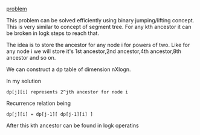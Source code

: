 [problem](https://cses.fi/problemset/task/1687/)

This problem can be solved efficiently using binary jumping/lifting concept. This is very similar to concept of segment tree. For any kth ancestor it can be broken in logk steps to reach that.

The idea is to store the ancestor for any node i for powers of two. Like for any node i we will store it's 1st ancestor,2nd ancestor,4th ancestor,8th ancestor and so on.

We can construct a dp table of dimension nXlogn.

In my solution

    dp[j][i] represents 2^jth ancestor for node i

Recurrence relation being

    dp[j][i] = dp[j-1][ dp[j-1][i] ] 

After this kth ancestor can be found in logk operatins
